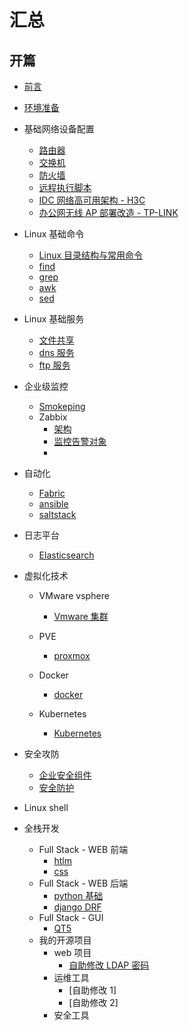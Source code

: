 # 汇总

## 开篇

- [前言](README.md)

- [环境准备](environment.md)

- 基础网络设备配置
  - [路由器](network/router.md)
  - [交换机](network/switch.md)
  - [防火墙](network/firewall.md)
  - [远程执行脚本](network/scripts.md)
  - [IDC 网络高可用架构 - H3C](network/ha.md)
  - [办公网无线 AP 部署改造 - TP-LINK](network/tp-link.md)
- Linux 基础命令
  - [Linux 目录结构与常用命令](basic_services/base.md)
  - [find](basic_services/find.md)
  - [grep](basic_services/grep.md)
  - [awk](basic_services/awk.md)
  - [sed](basic_services/sed.md)
- Linux 基础服务

  - [文件共享](basic_services/share.md)
  - [dns 服务](basic_services/dns.md)
  - [ftp 服务](basic_services/ftp.md)

- 企业级监控

  - [Smokeping](monitor/Smokeping.md)
  - Zabbix
    - [架构](zabbix/CommandLine.md)
    - [监控告警对象](zabbix/CommandLine.md)
    -

- 自动化
  - [Fabric](automation/fabric.md)
  - [ansible](automation/ansbile.md)
  - [saltstack](automation/saltstack.md)
- 日志平台

  - [Elasticsearch](elk/.md)

- 虚拟化技术

  - VMware vsphere

    - [Vmware 集群](virtualization/vcenter.md)

  - PVE
    - [proxmox](virtualization/vmware.md)
  - Docker
    - [docker](virtualization/docker.md)
  - Kubernetes
    - [Kubernetes](virtualization/Kubernetes.md)

- 安全攻防

  - [企业安全组件](security/security.md)
  - [安全防护](security/security.md)

- Linux shell

- 全栈开发
  - Full Stack - WEB 前端
    - [htlm](full_stack/1.html.md)
    - [css](full_stack/2.CSS.md)
  - Full Stack - WEB 后端
    - [python 基础](full_stack/python.md)
    - [django DRF](full_stack/django.md)
  - Full Stack - GUI
    - [QT5](full_stack/qt5.md)
  - 我的开源项目
    - web 项目
      - [自助修改 LDAP 密码](https://github.com/L00J/ldap-password)
    - 运维工具
      - [自助修改 1]
      - [自助修改 2]
    - 安全工具
